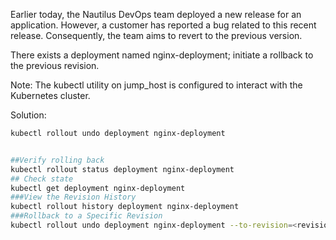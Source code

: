 Earlier today, the Nautilus DevOps team deployed a new release for an application. However, a customer has reported a bug related to this recent release. Consequently, the team aims to revert to the previous version.


There exists a deployment named nginx-deployment; initiate a rollback to the previous revision.

Note: The kubectl utility on jump_host is configured to interact with the Kubernetes cluster.

Solution:
```bash
kubectl rollout undo deployment nginx-deployment


##Verify rolling back
kubectl rollout status deployment nginx-deployment
## Check state
kubectl get deployment nginx-deployment
###View the Revision History
kubectl rollout history deployment nginx-deployment
###Rollback to a Specific Revision
kubectl rollout undo deployment nginx-deployment --to-revision=<revision_number>
